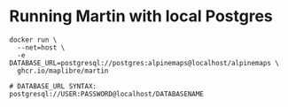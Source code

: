 # Running Martin with local Postgres
```shell
docker run \
  --net=host \
  -e DATABASE_URL=postgresql://postgres:alpinemaps@localhost/alpinemaps \
  ghcr.io/maplibre/martin

# DATABASE_URL SYNTAX:   postgresql://USER:PASSWORD@localhost/DATABASENAME 
```




